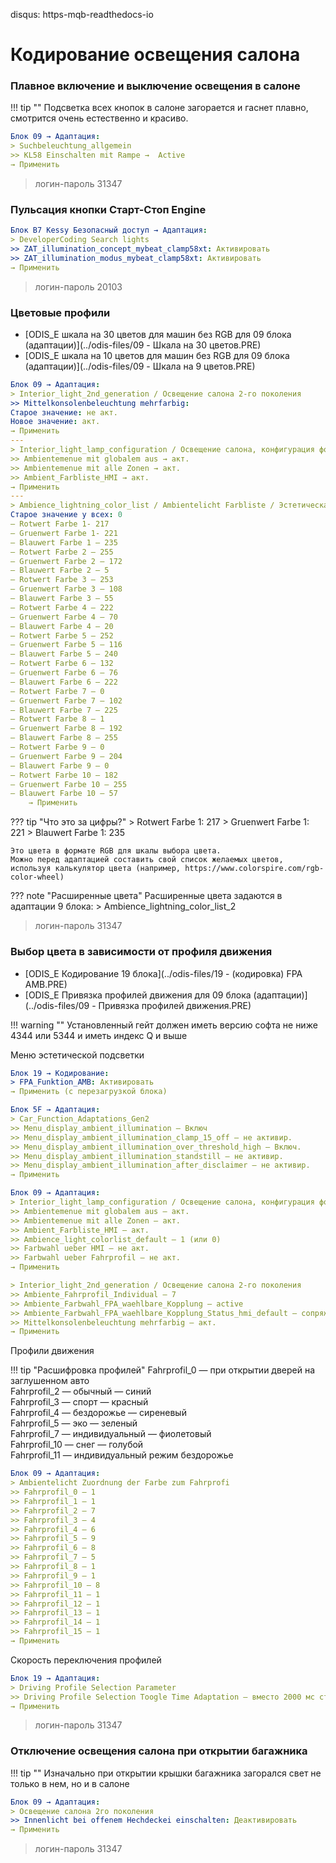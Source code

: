 disqus: https-mqb-readthedocs-io
# Кодирование освещения салона

### Плавное включение и выключение освещения в салоне

!!! tip ""
    Подсветка всех кнопок в салоне загорается и гаснет плавно, смотрится очень естественно и красиво. 
    
``` yaml
Блок 09 → Адаптация:
> Suchbeleuchtung_allgemein
>> KL58 Einschalten mit Rampe →  Active
→ Применить
```
	
> логин-пароль 31347

### Пульсация кнопки Старт-Стоп Engine

``` yaml
Блок В7 Kessy Безопасный доступ → Адаптация:
> DeveloperCoding Search lights
>> ZAT_illumination_concept_mybeat_clamp58xt: Активировать
>> ZAT_illumination_modus_mybeat_clamp58xt: Активировать
→ Применить
```

> логин-пароль 20103

### Цветовые профили

+ [ODIS_E шкала на 30 цветов для машин без RGB для 09 блока (адаптации)](../odis-files/09 - Шкала на 30 цветов.PRE)    
+ [ODIS_E шкала на 10 цветов для машин без RGB для 09 блока (адаптации)](../odis-files/09 - Шкала на 9 цветов.PRE)

``` yaml
Блок 09 → Адаптация:
> Interior_light_2nd_generation / Освещение салона 2-го поколения
>> Mittelkonsolenbeleuchtung mehrfarbig:
Старое значение: не акт.
Новое значение: акт.
→ Применить
---
> Interior_light_lamp_configuration / Освещение салона, конфигурация фонарей
>> Ambientemenue mit globalem aus → акт.
>> Ambientemenue mit alle Zonen → акт.
>> Ambient_Farbliste_HMI → акт.
→ Применить
---
> Ambience_lightning_color_list / Ambientelicht Farbliste / Эстетическая подсветка
Старое значение у всех: 0
— Rotwert Farbe 1- 217
— Gruenwert Farbe 1- 221
— Blauwert Farbe 1 — 235
— Rotwert Farbe 2 — 255
— Gruenwert Farbe 2 — 172
— Blauwert Farbe 2 — 5
— Rotwert Farbe 3 — 253
— Gruenwert Farbe 3 — 108
— Blauwert Farbe 3 — 55
— Rotwert Farbe 4 — 222
— Gruenwert Farbe 4 — 70
— Blauwert Farbe 4 — 20
— Rotwert Farbe 5 — 252
— Gruenwert Farbe 5 — 116
— Blauwert Farbe 5 — 240
— Rotwert Farbe 6 — 132
— Gruenwert Farbe 6 — 76
— Blauwert Farbe 6 — 222
— Rotwert Farbe 7 — 0
— Gruenwert Farbe 7 — 102
— Blauwert Farbe 7 — 225
— Rotwert Farbe 8 — 1
— Gruenwert Farbe 8 — 192
— Blauwert Farbe 8 — 255
— Rotwert Farbe 9 — 0
— Gruenwert Farbe 9 — 204
— Blauwert Farbe 9 — 0
— Rotwert Farbe 10 — 182
— Gruenwert Farbe 10 — 255
— Blauwert Farbe 10 — 57
	→ Применить
```

??? tip "Что это за цифры?"
    > Rotwert Farbe 1: 217
    > Gruenwert Farbe 1: 221
    > Blauwert Farbe 1: 235
    
    Это цвета в формате RGB для шкалы выбора цвета. 
    Можно перед адаптацией составить свой список желаемых цветов, используя калькулятор цвета (например, https://www.colorspire.com/rgb-color-wheel)
	
??? note "Расширенные цвета"
    Расширенные цвета задаются в адаптации 9 блока: 
    > Ambience_lightning_color_list_2
    
> логин-пароль 31347

### Выбор цвета в зависимости от профиля движения

+ [ODIS_E Кодирование 19 блока](../odis-files/19 - (кодировка) FPA AMB.PRE)
+ [ODIS_E Привязка профилей движения для 09 блока (адаптации)](../odis-files/09 - Привязка профилей движения.PRE)

!!! warning ""
    Установленный гейт должен иметь версию софта не ниже 4344 или 5344 и иметь индекс Q и выше

Меню эстетической подсветки

``` yaml
Блок 19 → Кодирование:
> FPA_Funktion_AMB: Активировать
→ Применить (с перезагрузкой блока)
```

``` yaml
Блок 5F → Адаптация:
> Car_Function_Adaptations_Gen2
>> Menu_display_ambient_illumination — Включ
>> Menu_display_ambient_illumination_clamp_15_off — не активир.
>> Menu_display_ambient_illumination_over_threshold_high — Включ.
>> Menu_display_ambient_illumination_standstill — не активир.
>> Menu_display_ambient_illumination_after_disclaimer — не активир.
→ Применить 
```

``` yaml
Блок 09 → Адаптация:
> Interior_light_lamp_configuration / Освещение салона, конфигурация фонарей
>> Ambientemenue mit globalem aus — акт.
>> Ambientemenue mit alle Zonen — акт.
>> Ambient_Farbliste_HMI — акт.
>> Ambience_light_colorlist_default — 1 (или 0)
>> Farbwahl ueber HMI — не акт.
>> Farbwahl ueber Fahrprofil — не акт.
→ Применить

> Interior_light_2nd_generation / Освещение салона 2-го поколения
>> Ambiente_Fahrprofil_Individual — 7
>> Ambiente_Farbwahl_FPA_waehlbare_Kopplung — active
>> Ambiente_Farbwahl_FPA_waehlbare_Kopplung_Status_hmi_default — сопряжены (coupled)
>> Mittelkonsolenbeleuchtung mehrfarbig — акт.
→ Применить
```

Профили движения

!!! tip "Расшифровка профилей"
    Fahrprofil_0 — при открытии дверей на заглушенном авто  
    Fahrprofil_2 — обычный — синий  
    Fahrprofil_3 — спорт — красный  
    Fahrprofil_4 — бездорожье — сиреневый  
    Fahrprofil_5 — эко — зеленый  
    Fahrprofil_7 — индивидуальный — фиолетовый  
    Fahrprofil_10 — снег — голубой  
    Fahrprofil_11 — индивидуальный режим бездорожье  

``` yaml
Блок 09 → Адаптация:
> Ambientelicht Zuordnung der Farbe zum Fahrprofi
>> Fahrprofil_0 — 1
>> Fahrprofil_1 — 1
>> Fahrprofil_2 — 7
>> Fahrprofil_3 — 4
>> Fahrprofil_4 — 6
>> Fahrprofil_5 — 9
>> Fahrprofil_6 — 8
>> Fahrprofil_7 — 5
>> Fahrprofil_8 — 1
>> Fahrprofil_9 — 1
>> Fahrprofil_10 — 8
>> Fahrprofil_11 — 1
>> Fahrprofil_12 — 1
>> Fahrprofil_13 — 1
>> Fahrprofil_14 — 1
>> Fahrprofil_15 — 1
→ Применить
```

Скорость переключения профилей
``` yaml
Блок 19 → Адаптация:
> Driving Profile Selection Parameter 
>> Driving Profile Selection Toogle Time Adaptation — вместо 2000 мс ставим 0
→ Применить
```

> логин-пароль 31347

### Отключение освещения салона при открытии багажника

!!! tip ""
    Изначально при открытии крышки багажника загорался свет не только в нем, но и в салоне

``` yaml
Блок 09 → Адаптация:
> Освещение салона 2го поколения
>> Innenlicht bei offenem Hechdeckei einschalten: Деактивировать
→ Применить
```

> логин-пароль 31347